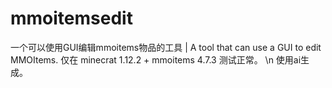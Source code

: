 # mmoitemsedit
一个可以使用GUI编辑mmoitems物品的工具 | A tool that can use a GUI to edit MMOItems.
仅在 minecrat 1.12.2 + mmoitems 4.7.3 测试正常。 \n
使用ai生成。
